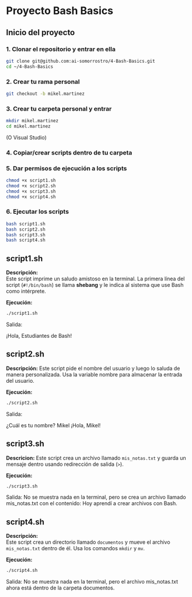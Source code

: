 # Proyecto Bash Basics

## Inicio del proyecto

### 1. Clonar el repositorio y entrar en ella
```bash
git clone git@github.com:ai-somorrostro/4-Bash-Basics.git
cd ~/4-Bash-Basics
```

### 2. Crear tu rama personal
```bash
git checkout -b mikel.martinez
```

### 3. Crear tu carpeta personal y entrar 
```bash
mkdir mikel.martinez
cd mikel.martinez
```
(O Visual Studio)

### 4. Copiar/crear scripts dentro de tu carpeta

### 5. Dar permisos de ejecución a los scripts
```bash
chmod +x script1.sh
chmod +x script2.sh
chmod +x script3.sh
chmod +x script4.sh
```

### 6. Ejecutar los scripts
```bash
bash script1.sh
bash script2.sh
bash script3.sh
bash script4.sh
```
 
## script1.sh
**Descripción:**  
Este script imprime un saludo amistoso en la terminal. La primera línea del script (`#!/bin/bash`) se llama **shebang** y le indica al sistema que use Bash como intérprete.

**Ejecución:**  
```bash
./script1.sh
```
Salida:

¡Hola, Estudiantes de Bash!

## script2.sh
**Descripción:**
Este script pide el nombre del usuario y luego lo saluda de manera personalizada. Usa la variable nombre para almacenar la entrada del usuario.

**Ejecución:**  
```bash
./script2.sh
```
Salida:

¿Cuál es tu nombre?
Mikel
¡Hola, Mikel!

## script3.sh
**Descricion:**
Este script crea un archivo llamado `mis_notas.txt` y guarda un mensaje dentro usando redirección de salida (`>`).

**Ejecución:**  
```bash
./script3.sh
```
Salida:
No se muestra nada en la terminal, pero se crea un archivo llamado mis_notas.txt con el contenido:
Hoy aprendí a crear archivos con Bash.

## script4.sh
**Descripción:**  
Este script crea un directorio llamado `documentos` y mueve el archivo `mis_notas.txt` dentro de él. Usa los comandos `mkdir` y `mv`.

**Ejecución:**  
```bash
./script4.sh
```
Salida:
No se muestra nada en la terminal, pero el archivo mis_notas.txt ahora está dentro de la carpeta documentos.